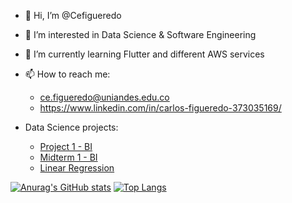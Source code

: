 - 👋 Hi, I’m @Cefigueredo
- 👀 I’m interested in Data Science & Software Engineering
- 🌱 I’m currently learning Flutter and different AWS services
- 📫 How to reach me: 
  - ce.figueredo@uniandes.edu.co
  - https://www.linkedin.com/in/carlos-figueredo-373035169/
  
  
- Data Science projects:
  - [Project 1 - BI](https://github.com/Cefigueredo/Proyecto1-BusinessIntelligence)
  - [Midterm 1 - BI](https://github.com/Cefigueredo/Parcial1-BusinessIntelligence)
  - [Linear Regression](https://github.com/Cefigueredo/LinearRegression)

[![Anurag's GitHub stats](https://github-readme-stats.vercel.app/api?username=cefigueredo)](https://github.com/anuraghazra/github-readme-stats)
[![Top Langs](https://github-readme-stats.vercel.app/api/top-langs/?username=cefigueredo&layout=compact)](https://github.com/anuraghazra/github-readme-stats)
<!---
Cefigueredo/Cefigueredo is a ✨ special ✨ repository because its `README.md` (this file) appears on your GitHub profile.
You can click the Preview link to take a look at your changes.
--->
